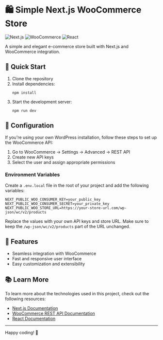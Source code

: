 # 🛍️ Simple Next.js WooCommerce Store

![Next.js](https://img.shields.io/badge/Next.js-000000?style=for-the-badge&logo=next.js&logoColor=white)
![WooCommerce](https://img.shields.io/badge/WooCommerce-96588A?style=for-the-badge&logo=woocommerce&logoColor=white)
![React](https://img.shields.io/badge/React-61DAFB?style=for-the-badge&logo=react&logoColor=black)

A simple and elegant e-commerce store built with Next.js and WooCommerce integration.

## 🚀 Quick Start

1. Clone the repository
2. Install dependencies:
   ```
   npm install
   ```
3. Start the development server:
   ```
   npm run dev
   ```

## 🔧 Configuration

If you're using your own WordPress installation, follow these steps to set up the WooCommerce API:

1. Go to WooCommerce -> Settings -> Advanced -> REST API
2. Create new API keys
3. Select the user and assign appropriate permissions

### Environment Variables

Create a `.env.local` file in the root of your project and add the following variables:

```
NEXT_PUBLIC_WOO_CONSUMER_KEY=your_public_key
NEXT_PUBLIC_WOO_CONSUMER_SECRET=your_private_key
NEXT_PUBLIC_WOO_STORE_URL=https://your-store-url.com/wp-json/wc/v2/products
```

Replace the values with your own API keys and store URL. Make sure to keep the `/wp-json/wc/v2/products` part of the URL unchanged.

## 🌟 Features

- Seamless integration with WooCommerce
- Fast and responsive user interface
- Easy customization and extensibility

## 📚 Learn More

To learn more about the technologies used in this project, check out the following resources:

- [Next.js Documentation](https://nextjs.org/docs)
- [WooCommerce REST API Documentation](https://woocommerce.github.io/woocommerce-rest-api-docs/)
- [React Documentation](https://reactjs.org/docs/getting-started.html)

---

Happy coding! 🎉
